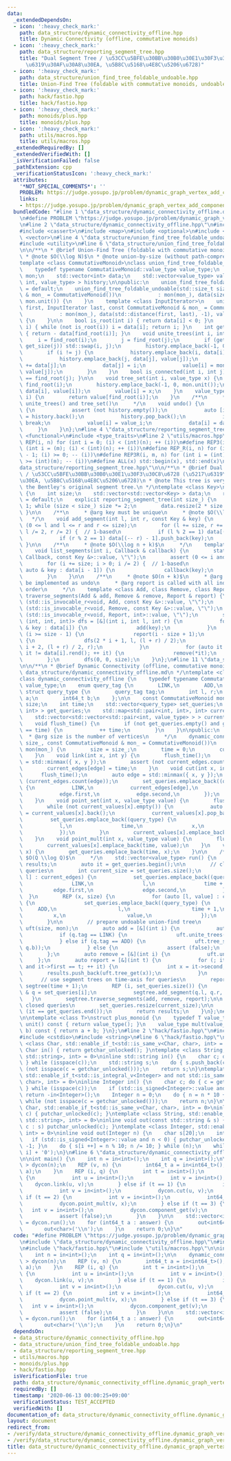 ```yaml
---
data:
  _extendedDependsOn:
  - icon: ':heavy_check_mark:'
    path: data_structure/dynamic_connectivity_offline.hpp
    title: Dynamic Connectivity (offline, commutative monoids)
  - icon: ':heavy_check_mark:'
    path: data_structure/reporting_segment_tree.hpp
    title: "Dual Segment Tree / \u53CC\u5BFE\u30BB\u30B0\u30E1\u30F3\u30C8\u6728 (\u5217\
      \u6319\u30AF\u30A8\u30EA, \u5B8C\u5168\u4E8C\u5206\u6728)"
  - icon: ':heavy_check_mark:'
    path: data_structure/union_find_tree_foldable_undoable.hpp
    title: Union-Find Tree (foldable with commutative monoids, undoable)
  - icon: ':heavy_check_mark:'
    path: hack/fastio.hpp
    title: hack/fastio.hpp
  - icon: ':heavy_check_mark:'
    path: monoids/plus.hpp
    title: monoids/plus.hpp
  - icon: ':heavy_check_mark:'
    path: utils/macros.hpp
    title: utils/macros.hpp
  _extendedRequiredBy: []
  _extendedVerifiedWith: []
  _isVerificationFailed: false
  _pathExtension: cpp
  _verificationStatusIcon: ':heavy_check_mark:'
  attributes:
    '*NOT_SPECIAL_COMMENTS*': ''
    PROBLEM: https://judge.yosupo.jp/problem/dynamic_graph_vertex_add_component_sum
    links:
    - https://judge.yosupo.jp/problem/dynamic_graph_vertex_add_component_sum
  bundledCode: "#line 1 \"data_structure/dynamic_connectivity_offline.dynamic_graph_vertex_add_component_sum.test.cpp\"\
    \n#define PROBLEM \"https://judge.yosupo.jp/problem/dynamic_graph_vertex_add_component_sum\"\
    \n#line 2 \"data_structure/dynamic_connectivity_offline.hpp\"\n#include <algorithm>\n\
    #include <cassert>\n#include <map>\n#include <optional>\n#include <tuple>\n#include\
    \ <vector>\n#line 4 \"data_structure/union_find_tree_foldable_undoable.hpp\"\n\
    #include <utility>\n#line 6 \"data_structure/union_find_tree_foldable_undoable.hpp\"\
    \n\n/**\n * @brief Union-Find Tree (foldable with commutative monoids, undoable)\n\
    \ * @note $O(\\log N)$\n * @note union-by-size (without path-compression)\n */\n\
    template <class CommutativeMonoid>\nclass union_find_tree_foldable_undoable {\n\
    \    typedef typename CommutativeMonoid::value_type value_type;\n    const CommutativeMonoid\
    \ mon;\n    std::vector<int> data;\n    std::vector<value_type> value;\n    std::vector<std::tuple<int,\
    \ int, value_type> > history;\n\npublic:\n    union_find_tree_foldable_undoable()\
    \ = default;\n    union_find_tree_foldable_undoable(std::size_t size, const CommutativeMonoid\
    \ & mon_ = CommutativeMonoid())\n            : mon(mon_), data(size, -1), value(size,\
    \ mon.unit()) {\n    }\n    template <class InputIterator>\n    union_find_tree_foldable_undoable(InputIterator\
    \ first, InputIterator last, const CommutativeMonoid & mon_ = CommutativeMonoid())\n\
    \            : mon(mon_), data(std::distance(first, last), -1), value(first, last)\
    \ {\n    }\n\n    bool is_root(int i) { return data[i] < 0; }\n    int find_root(int\
    \ i) { while (not is_root(i)) i = data[i]; return i; }\n    int get_size(int i)\
    \ { return - data[find_root(i)]; }\n    void unite_trees(int i, int j) {\n   \
    \     i = find_root(i);\n        j = find_root(j);\n        if (get_size(i) <\
    \ get_size(j)) std::swap(i, j);\n        history.emplace_back(-1, 0, mon.unit());\n\
    \        if (i != j) {\n            history.emplace_back(i, data[i], value[i]);\n\
    \            history.emplace_back(j, data[j], value[j]);\n            data[i]\
    \ += data[j];\n            data[j] = i;\n            value[i] = mon.mult(value[i],\
    \ value[j]);\n        }\n    }\n    bool is_connected(int i, int j) { return find_root(i)\
    \ == find_root(j); }\n\n    void tree_set(int i, value_type x) {\n        i =\
    \ find_root(i);\n        history.emplace_back(-1, 0, mon.unit());\n        history.emplace_back(i,\
    \ data[i], value[i]);\n        value[i] = x;\n    }\n    value_type tree_get(int\
    \ i) {\n        return value[find_root(i)];\n    }\n    /**\n     * @note for\
    \ unite_trees() and tree_set()\n     */\n    void undo() {\n        while (true)\
    \ {\n            assert (not history.empty());\n            auto [i, data_i, value_i]\
    \ = history.back();\n            history.pop_back();\n            if (i == -1)\
    \ break;\n            value[i] = value_i;\n            data[i] = data_i;\n   \
    \     }\n    }\n};\n#line 4 \"data_structure/reporting_segment_tree.hpp\"\n#include\
    \ <functional>\n#include <type_traits>\n#line 2 \"utils/macros.hpp\"\n#define\
    \ REP(i, n) for (int i = 0; (i) < (int)(n); ++ (i))\n#define REP3(i, m, n) for\
    \ (int i = (m); (i) < (int)(n); ++ (i))\n#define REP_R(i, n) for (int i = (int)(n)\
    \ - 1; (i) >= 0; -- (i))\n#define REP3R(i, m, n) for (int i = (int)(n) - 1; (i)\
    \ >= (int)(m); -- (i))\n#define ALL(x) std::begin(x), std::end(x)\n#line 8 \"\
    data_structure/reporting_segment_tree.hpp\"\n\n/**\n * @brief Dual Segment Tree\
    \ / \u53CC\u5BFE\u30BB\u30B0\u30E1\u30F3\u30C8\u6728 (\u5217\u6319\u30AF\u30A8\
    \u30EA, \u5B8C\u5168\u4E8C\u5206\u6728)\n * @note This tree is very similar to\
    \ the Bentley's original segment tree.\n */\ntemplate <class Key>\nstruct reporting_segment_tree\
    \ {\n    int size;\n    std::vector<std::vector<Key> > data;\n    reporting_segment_tree()\
    \ = default;\n    explicit reporting_segment_tree(int size_) {\n        size =\
    \ 1; while (size < size_) size *= 2;\n        data.resize(2 * size - 1);\n   \
    \ }\n\n    /**\n     * @arg key must be unique\n     * @note $O(\\log n)$\n  \
    \   */\n    void add_segment(int l, int r, const Key & key) {\n        assert\
    \ (0 <= l and l <= r and r <= size);\n        for (l += size, r += size; l < r;\
    \ l /= 2, r /= 2) {  // 1-based\n            if (l % 2 == 1) data[(l ++) - 1].push_back(key);\n\
    \            if (r % 2 == 1) data[(-- r) - 1].push_back(key);\n        }\n   \
    \ }\n\n    /**\n     * @note $O(\\log n + k)$\n     */\n    template <class Callback>\n\
    \    void list_segments(int i, Callback & callback) {\n        static_assert (std::is_invocable_r<void,\
    \ Callback, const Key &>::value, \"\");\n        assert (0 <= i and i < size);\n\
    \        for (i += size; i > 0; i /= 2) {  // 1-based\n            for (const\
    \ auto & key : data[i - 1]) {\n                callback(key);\n            }\n\
    \        }\n    }\n\n    /**\n     * @note $O(n + k)$\n     * @arg remove can\
    \ be implemented as undo\n     * @arg report is called with all indices in increasing\
    \ order\n     */\n    template <class Add, class Remove, class Report>\n    void\
    \ traverse_segments(Add & add, Remove & remove, Report & report) {\n        static_assert\
    \ (std::is_invocable_r<void, Add, const Key &>::value, \"\");\n        static_assert\
    \ (std::is_invocable_r<void, Remove, const Key &>::value, \"\");\n        static_assert\
    \ (std::is_invocable_r<void, Report, int>::value, \"\");\n        std::function<void\
    \ (int, int, int)> dfs = [&](int i, int l, int r) {\n            for (const auto\
    \ & key : data[i]) {\n                add(key);\n            }\n            if\
    \ (i >= size - 1) {\n                report(i - size + 1);\n            } else\
    \ {\n                dfs(2 * i + 1, l, (l + r) / 2);\n                dfs(2 *\
    \ i + 2, (l + r) / 2, r);\n            }\n            for (auto it = data[i].rbegin();\
    \ it != data[i].rend(); ++ it) {\n                remove(*it);\n            }\n\
    \        };\n        dfs(0, 0, size);\n    }\n};\n#line 11 \"data_structure/dynamic_connectivity_offline.hpp\"\
    \n\n/**\n * @brief Dynamic Connectivity (offline, commutative monoids)\n * @docs\
    \ data_structure/dynamic_connectivity_offline.md\n */\ntemplate <class CommutativeMonoid>\n\
    class dynamic_connectivity_offline {\n    typedef typename CommutativeMonoid::value_type\
    \ value_type;\n    enum query_tag {\n        LINK,\n        ADD,\n    };\n   \
    \ struct query_type {\n        query_tag tag;\n        int l, r;\n        int\
    \ a;\n        int64_t b;\n    };\n\n    const CommutativeMonoid mon;\n    int\
    \ size;\n    int time;\n    std::vector<query_type> set_queries;\n    std::vector<std::pair<int,\
    \ int> > get_queries;\n    std::map<std::pair<int, int>, int> current_edges;\n\
    \    std::vector<std::vector<std::pair<int, value_type> > > current_values;\n\n\
    \    void flush_time() {\n        if (not get_queries.empty() and get_queries.back().first\
    \ == time) {\n            ++ time;\n        }\n    }\n\npublic:\n    /**\n   \
    \  * @arg size is the number of vertices\n     */\n    dynamic_connectivity_offline(int\
    \ size_, const CommutativeMonoid & mon_ = CommutativeMonoid())\n            :\
    \ mon(mon_) {\n        size = size_;\n        time = 0;\n        current_values.resize(size);\n\
    \    }\n    void link(int x, int y) {\n        flush_time();\n        auto edge\
    \ = std::minmax({ x, y });\n        assert (not current_edges.count(edge));\n\
    \        current_edges[edge] = time;\n    }\n    void cut(int x, int y) {\n  \
    \      flush_time();\n        auto edge = std::minmax({ x, y });\n        assert\
    \ (current_edges.count(edge));\n        set_queries.emplace_back((query_type)\
    \ {\n            LINK,\n            current_edges[edge],\n            time,\n\
    \            edge.first,\n            edge.second,\n        });\n        current_edges.erase(edge);\n\
    \    }\n    void point_set(int x, value_type value) {\n        flush_time();\n\
    \        while (not current_values[x].empty()) {\n            auto [l, value_]\
    \ = current_values[x].back();\n            current_values[x].pop_back();\n   \
    \         set_queries.emplace_back((query_type) {\n                ADD,\n    \
    \            l,\n                time,\n                x,\n                value_,\n\
    \            });\n        }\n        current_values[x].emplace_back(time, value);\n\
    \    }\n    void point_mult(int x, value_type value) {\n        flush_time();\n\
    \        current_values[x].emplace_back(time, value);\n    }\n    void component_get(int\
    \ x) {\n        get_queries.emplace_back(time, x);\n    }\n\n    /**\n     * @note\
    \ $O(Q \\log Q)$\n     */\n    std::vector<value_type> run() {\n        std::vector<value_type>\
    \ results;\n        auto it = get_queries.begin();\n\n        // close half-open\
    \ queries\n        int current_size = set_queries.size();\n        for (auto [edge,\
    \ l] : current_edges) {\n            set_queries.emplace_back((query_type) {\n\
    \                LINK,\n                l,\n                time + 1,\n      \
    \          edge.first,\n                edge.second,\n            });\n      \
    \  }\n        REP (x, size) {\n            for (auto [l, value] : current_values[x])\
    \ {\n                set_queries.emplace_back((query_type) {\n               \
    \     ADD,\n                    l,\n                    time + 1,\n          \
    \          x,\n                    value,\n                });\n            }\n\
    \        }\n\n        // prepare undoable union-find tree\n        union_find_tree_foldable_undoable<CommutativeMonoid>\
    \ uft(size, mon);\n        auto add = [&](int i) {\n            auto & q = set_queries[i];\n\
    \            if (q.tag == LINK) {\n                uft.unite_trees(q.a, q.b);\n\
    \            } else if (q.tag == ADD) {\n                uft.tree_set(q.a, mon.mult(uft.tree_get(q.a),\
    \ q.b));\n            } else {\n                assert (false);\n            }\n\
    \        };\n        auto remove = [&](int i) {\n            uft.undo();\n   \
    \     };\n        auto report = [&](int t) {\n            for (; it != get_queries.end()\
    \ and it->first == t; ++ it) {\n                int x = it->second;\n        \
    \        results.push_back(uft.tree_get(x));\n            }\n        };\n\n  \
    \      // use segment trees on time-axis for queries\n        reporting_segment_tree<int>\
    \ segtree(time + 1);\n        REP (i, set_queries.size()) {\n            auto\
    \ & q = set_queries[i];\n            segtree.add_segment(q.l, q.r, i);\n     \
    \   }\n        segtree.traverse_segments(add, remove, report);\n\n        // re-open\
    \ closed queries\n        set_queries.resize(current_size);\n\n        assert\
    \ (it == get_queries.end());\n        return results;\n    }\n};\n#line 2 \"monoids/plus.hpp\"\
    \n\ntemplate <class T>\nstruct plus_monoid {\n    typedef T value_type;\n    value_type\
    \ unit() const { return value_type(); }\n    value_type mult(value_type a, value_type\
    \ b) const { return a + b; }\n};\n#line 2 \"hack/fastio.hpp\"\n#include <cstdint>\n\
    #include <cstdio>\n#include <string>\n#line 6 \"hack/fastio.hpp\"\n\ntemplate\
    \ <class Char, std::enable_if_t<std::is_same_v<Char, char>, int> = 0>\ninline\
    \ Char in() { return getchar_unlocked(); }\ntemplate <class String, std::enable_if_t<std::is_same_v<String,\
    \ std::string>, int> = 0>\ninline std::string in() {\n    char c; do { c = getchar_unlocked();\
    \ } while (isspace(c));\n    std::string s;\n    do { s.push_back(c); } while\
    \ (not isspace(c = getchar_unlocked()));\n    return s;\n}\ntemplate <class Integer,\
    \ std::enable_if_t<std::is_integral_v<Integer> and not std::is_same_v<Integer,\
    \ char>, int> = 0>\ninline Integer in() {\n    char c; do { c = getchar_unlocked();\
    \ } while (isspace(c));\n    if (std::is_signed<Integer>::value and c == '-')\
    \ return -in<Integer>();\n    Integer n = 0;\n    do { n = n * 10 + c - '0'; }\
    \ while (not isspace(c = getchar_unlocked()));\n    return n;\n}\n\ntemplate <class\
    \ Char, std::enable_if_t<std::is_same_v<Char, char>, int> = 0>\ninline void out(char\
    \ c) { putchar_unlocked(c); }\ntemplate <class String, std::enable_if_t<std::is_same_v<String,\
    \ std::string>, int> = 0>\ninline void out(const std::string & s) { for (char\
    \ c : s) putchar_unlocked(c); }\ntemplate <class Integer, std::enable_if_t<std::is_integral_v<Integer>,\
    \ int> = 0>\ninline void out(Integer n) {\n    char s[20];\n    int i = 0;\n \
    \   if (std::is_signed<Integer>::value and n < 0) { putchar_unlocked('-'); n *=\
    \ -1; }\n    do { s[i ++] = n % 10; n /= 10; } while (n);\n    while (i) putchar_unlocked(s[--\
    \ i] + '0');\n}\n#line 6 \"data_structure/dynamic_connectivity_offline.dynamic_graph_vertex_add_component_sum.test.cpp\"\
    \n\nint main() {\n    int n = in<int>();\n    int q = in<int>();\n\n    dynamic_connectivity_offline<plus_monoid<int64_t>\
    \ > dycon(n);\n    REP (v, n) {\n        int64_t a = in<int64_t>();\n        dycon.point_set(v,\
    \ a);\n    }\n    REP (i, q) {\n        int t = in<int>();\n        if (t == 0)\
    \ {\n            int u = in<int>();\n            int v = in<int>();\n        \
    \    dycon.link(u, v);\n        } else if (t == 1) {\n            int u = in<int>();\n\
    \            int v = in<int>();\n            dycon.cut(u, v);\n        } else\
    \ if (t == 2) {\n            int v = in<int>();\n            int64_t x = in<int64_t>();\n\
    \            dycon.point_mult(v, x);\n        } else if (t == 3) {\n         \
    \   int v = in<int>();\n            dycon.component_get(v);\n        } else {\n\
    \            assert (false);\n        }\n    }\n\n    std::vector<int64_t> answer\
    \ = dycon.run();\n    for (int64_t a : answer) {\n        out<int64_t>(a);\n \
    \       out<char>('\\n');\n    }\n    return 0;\n}\n"
  code: "#define PROBLEM \"https://judge.yosupo.jp/problem/dynamic_graph_vertex_add_component_sum\"\
    \n#include \"data_structure/dynamic_connectivity_offline.hpp\"\n#include \"monoids/plus.hpp\"\
    \n#include \"hack/fastio.hpp\"\n#include \"utils/macros.hpp\"\n\nint main() {\n\
    \    int n = in<int>();\n    int q = in<int>();\n\n    dynamic_connectivity_offline<plus_monoid<int64_t>\
    \ > dycon(n);\n    REP (v, n) {\n        int64_t a = in<int64_t>();\n        dycon.point_set(v,\
    \ a);\n    }\n    REP (i, q) {\n        int t = in<int>();\n        if (t == 0)\
    \ {\n            int u = in<int>();\n            int v = in<int>();\n        \
    \    dycon.link(u, v);\n        } else if (t == 1) {\n            int u = in<int>();\n\
    \            int v = in<int>();\n            dycon.cut(u, v);\n        } else\
    \ if (t == 2) {\n            int v = in<int>();\n            int64_t x = in<int64_t>();\n\
    \            dycon.point_mult(v, x);\n        } else if (t == 3) {\n         \
    \   int v = in<int>();\n            dycon.component_get(v);\n        } else {\n\
    \            assert (false);\n        }\n    }\n\n    std::vector<int64_t> answer\
    \ = dycon.run();\n    for (int64_t a : answer) {\n        out<int64_t>(a);\n \
    \       out<char>('\\n');\n    }\n    return 0;\n}\n"
  dependsOn:
  - data_structure/dynamic_connectivity_offline.hpp
  - data_structure/union_find_tree_foldable_undoable.hpp
  - data_structure/reporting_segment_tree.hpp
  - utils/macros.hpp
  - monoids/plus.hpp
  - hack/fastio.hpp
  isVerificationFile: true
  path: data_structure/dynamic_connectivity_offline.dynamic_graph_vertex_add_component_sum.test.cpp
  requiredBy: []
  timestamp: '2020-06-13 00:00:25+09:00'
  verificationStatus: TEST_ACCEPTED
  verifiedWith: []
documentation_of: data_structure/dynamic_connectivity_offline.dynamic_graph_vertex_add_component_sum.test.cpp
layout: document
redirect_from:
- /verify/data_structure/dynamic_connectivity_offline.dynamic_graph_vertex_add_component_sum.test.cpp
- /verify/data_structure/dynamic_connectivity_offline.dynamic_graph_vertex_add_component_sum.test.cpp.html
title: data_structure/dynamic_connectivity_offline.dynamic_graph_vertex_add_component_sum.test.cpp
---
```

